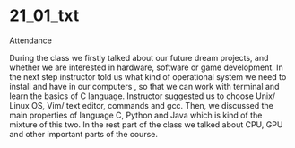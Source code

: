 # 21_01_txt
Attendance

During the class we firstly talked about our future dream projects, and whether we are interested in hardware, software or game development.
In the next step instructor told us what kind of operational system we need to install and have in our computers , so that we can work with terminal and learn the basics of C language.
Instructor suggested us to choose Unix/ Linux OS, Vim/ text editor, commands and gcc.
Then, we discussed the main properties of language C, Python and Java which is kind of the mixture of this two.
In the rest part of the class we talked about CPU, GPU and other important parts of the course.
